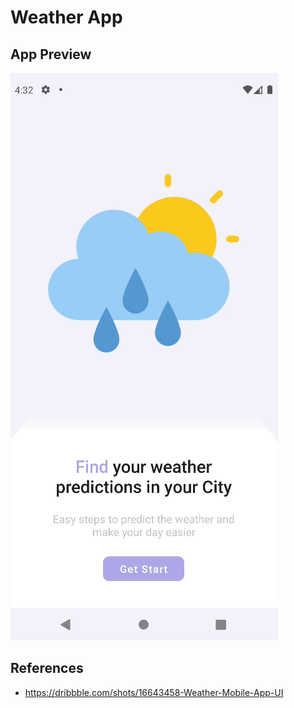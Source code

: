 # Weather App

## App Preview

![Alt text](/media/app_preview.gif)

## References
* <https://dribbble.com/shots/16643458-Weather-Mobile-App-UI>
